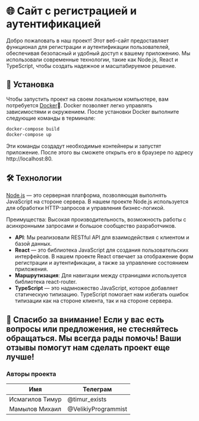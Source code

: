 # 🌐 Сайт с регистрацией и аутентификацией

Добро пожаловать в наш проект! Этот веб-сайт предоставляет функционал для регистрации и аутентификации пользователей, обеспечивая безопасный и удобный доступ к вашему приложению. Мы использовали современные технологии, такие как Node.js, React и TypeScript, чтобы создать надежное и масштабируемое решение.

## 🚀 Установка

Чтобы запустить проект на своем локальном компьютере, вам потребуется [Docker](https://www.docker.com/)🐳. Docker позволяет легко управлять зависимостями и окружением. После установки Docker выполните следующие команды в терминале:

```bash
docker-compose build
docker-compose up
```
Эти команды создадут необходимые контейнеры и запустят приложение. После этого вы сможете открыть его в браузере по адресу http://localhost:80.

## 🛠️ Технологии
[Node.js](https://nodejs.org/en) — это серверная платформа, позволяющая выполнять JavaScript на стороне сервера. В нашем проекте Node.js используется для обработки HTTP-запросов и управления бизнес-логикой.

Преимущества: Высокая производительность, возможность работы с асинхронными запросами и большое сообщество разработчиков.
- **API**: Мы реализовали RESTful API для взаимодействия с клиентом и базой данных.
- **React** — это библиотека JavaScript для создания пользовательских интерфейсов. В нашем проекте React отвечает за отображение форм регистрации и аутентификации, а также за управление состоянием приложения.
- **Маршрутизация**: Для навигации между страницами используется библиотека react-router.
- **TypeScript** — это надмножество JavaScript, которое добавляет статическую типизацию. TypeScript помогает нам избегать ошибок типизации как на стороне клиента, так и на стороне сервера.

## 💬 Спасибо за внимание! Если у вас есть вопросы или предложения, не стесняйтесь обращаться. Мы всегда рады помочь! Ваши отзывы помогут нам сделать проект еще лучше!

### Авторы проекта

| Имя | Телеграм |
|----------|----------|
| Исмагилов Тимур | @timur_exists |
| Мамылов Михаил | @VelikiyProgrammist |
